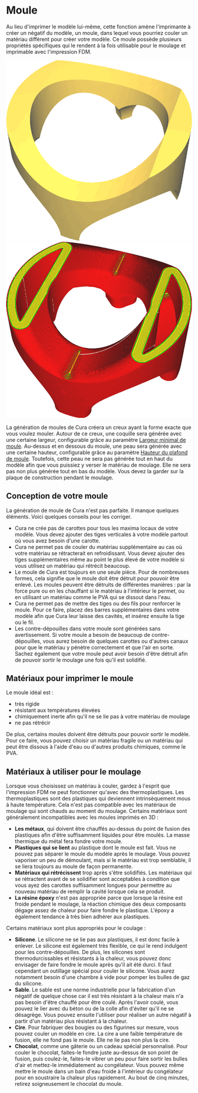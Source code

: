 Moule
===

Au lieu d'imprimer le modèle lui-même, cette fonction amène l'imprimante à créer un négatif du modèle, un moule, dans lequel vous pourriez couler un matériau différent pour créer votre modèle. Ce moule possède plusieurs propriétés spécifiques qui le rendent à la fois utilisable pour le moulage et imprimable avec l'impression FDM.

![Un modèle que vous voudriez mouler](../../../articles/images/mold_enabled_shell.png)
![Le moule pour ce modèle](../../../articles/images/mold_enabled_mould.png)

La génération de moules de Cura créera un creux ayant la forme exacte que vous voulez mouler. Autour de ce creux, une coquille sera générée avec une certaine largeur, configurable grâce au paramètre [Largeur minimal de moule](./mold_width.md). Au-dessus et en dessous du moule, une peau sera générée avec une certaine hauteur, configurable grâce au paramètre [Hauteur du plafond de moule](./mold_roof_height.md). Toutefois, cette peau ne sera pas générée tout en haut du modèle afin que vous puissiez y verser le matériau de moulage. Elle ne sera pas non plus générée tout en bas du modèle. Vous devez la garder sur la plaque de construction pendant le moulage.

Conception de votre moule
----
La génération de moule de Cura n'est pas parfaite. Il manque quelques éléments. Voici quelques conseils pour les corriger.
* Cura ne crée pas de carottes pour tous les maxima locaux de votre modèle. Vous devez ajouter des tiges verticales à votre modèle partout où vous avez besoin d'une carotte.
* Cura ne permet pas de couler du matériau supplémentaire au cas où votre matériau se rétracterait en refroidissant. Vous devez ajouter des tiges supplémentaires même au point le plus élevé de votre modèle si vous utilisez un matériau qui rétrécit beaucoup.
* Le moule de Cura est toujours en une seule pièce. Pour de nombreuses formes, cela signifie que le moule doit être détruit pour pouvoir être enlevé. Les moules peuvent être détruits de différentes manières : par la force pure ou en les chauffant si le matériau à l'intérieur le permet, ou en utilisant un matériau comme le PVA qui se dissout dans l'eau.
* Cura ne permet pas de mettre des tiges ou des fils pour renforcer le moule. Pour ce faire, placez des barres supplémentaires dans votre modèle afin que Cura leur laisse des cavités, et insérez ensuite la tige ou le fil.
* Les contre-dépouilles dans votre moule sont générées sans avertissement. Si votre moule a besoin de beaucoup de contre-dépouilles, vous aurez besoin de quelques carottes ou d'autres canaux pour que le matériau y pénètre correctement et que l'air en sorte. Sachez également que votre moule peut avoir besoin d'être détruit afin de pouvoir sortir le moulage une fois qu'il est solidifié.

Matériaux pour imprimer le moule
----
Le moule idéal est :
* très rigide
* résistant aux températures élevées
* chimiquement inerte afin qu'il ne se lie pas à votre matériau de moulage
* ne pas rétrécir

De plus, certains moules doivent être détruits pour pouvoir sortir le modèle. Pour ce faire, vous pouvez choisir un matériau fragile ou un matériau qui peut être dissous à l'aide d'eau ou d'autres produits chimiques, comme le PVA.

Matériaux à utiliser pour le moulage
----
Lorsque vous choisissez un matériau à couler, gardez à l'esprit que l'impression FDM ne peut fonctionner qu'avec des thermoplastiques. Les thermoplastiques sont des plastiques qui deviennent intrinsèquement mous à haute température. Cela n'est pas compatible avec les matériaux de moulage qui sont chauds au moment du moulage. Certains matériaux sont généralement incompatibles avec les moules imprimés en 3D :
* **Les métaux**, qui doivent être chauffés au-dessus du point de fusion des plastiques afin d'être suffisamment liquides pour être moulés. La masse thermique du métal fera fondre votre moule.
* **Plastiques qui se lient** au plastique dont le moule est fait. Vous ne pouvez pas séparer le moule du modèle après le moulage. Vous pouvez vaporiser un peu de démoulant, mais si le matériau est trop semblable, il se liera toujours au moule de façon permanente.
* **Matériaux qui rétrécissent** trop après s'être solidifiés. Les matériaux qui se rétractent avant de se solidifier sont acceptables à condition que vous ayez des carottes suffisamment longues pour permettre au nouveau matériau de remplir la cavité lorsque cela se produit.
* **La résine époxy** n'est pas appropriée parce que lorsque la résine est froide pendant le moulage, la réaction chimique des deux composants dégage assez de chaleur pour faire fondre le plastique. L'époxy a également tendance à très bien adhérer aux plastiques.

Certains matériaux sont plus appropriés pour le coulage :
* **Silicone**. Le silicone ne se lie pas aux plastiques, il est donc facile à enlever. Le silicone est également très flexible, ce qui le rend indulgent pour les contre-dépouilles. De plus, les silicones sont thermodurcissables et résistants à la chaleur, vous pouvez donc envisager de faire fondre le moule après qu'il ait été durci. Il faut cependant un outillage spécial pour couler le silicone. Vous aurez notamment besoin d'une chambre à vide pour pomper les bulles de gaz du silicone.
* **Sable**. Le sable est une norme industrielle pour la fabrication d'un négatif de quelque chose car il est très résistant à la chaleur mais n'a pas besoin d'être chauffé pour être coulé. Après l'avoir coulé, vous pouvez le lier avec du béton ou de la colle afin d'éviter qu'il ne se désagrège. Vous pouvez ensuite l'utiliser pour réaliser un autre négatif à partir d'un matériau plus résistant à la chaleur.
* **Cire**. Pour fabriquer des bougies ou des figurines sur mesure, vous pouvez couler un modèle en cire. La cire a une faible température de fusion, elle ne fond pas le moule. Elle ne lie pas non plus la cire.
* **Chocolat**, comme une gâterie ou un cadeau spécial personnalisé. Pour couler le chocolat, faites-le fondre juste au-dessus de son point de fusion, puis coulez-le, faites-le vibrer un peu pour faire sortir les bulles d'air et mettez-le immédiatement au congélateur. Vous pouvez même mettre le moule dans un bain d'eau froide à l'intérieur du congélateur pour en soustraire la chaleur plus rapidement. Au bout de cinq minutes, retirez soigneusement le chocolat du moule.
